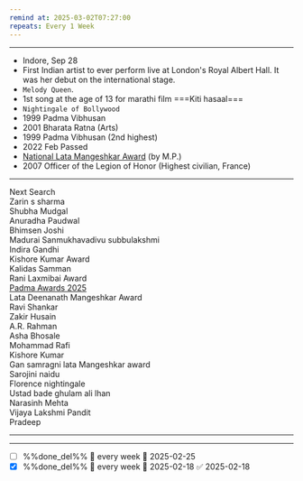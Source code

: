 ```yaml
---
remind at: 2025-03-02T07:27:00
repeats: Every 1 Week
---
```

---
- Indore, Sep 28  
- First Indian artist to ever perform live at London's Royal Albert Hall. It was her debut on the international stage.  
- `Melody Queen`.   
- 1st song at the age of 13 for marathi film ===Kiti hasaal===  
- `Nightingale of Bollywood`   
- 1999 Padma Vibhusan   
- 2001 Bharata Ratna (Arts)  
- 1999 Padma Vibhusan (2nd highest)  
- 2022 Feb Passed   
- [National Lata Mangeshkar Award](./National%20Lata%20Mangeshkar%20Award.md) (by M.P.)  
- 2007 Officer of the Legion of Honor (Highest civilian,  France)  

---  
Next Search  
Zarin s sharma  
Shubha Mudgal  
Anuradha Paudwal  
Bhimsen Joshi  
Madurai Sanmukhavadivu subbulakshmi  
Indira Gandhi   
Kishore Kumar Award   
Kalidas Samman  
Rani Laxmibai Award   
[Padma Awards 2025](https://testbook.com/static-gk/padma-awards)  
Lata Deenanath Mangeshkar Award  
Ravi Shankar  
Zakir Husain   
A.R. Rahman  
Asha Bhosale  
Mohammad Rafi  
Kishore Kumar  
Gan samragni lata Mangeshkar award  
Sarojini naidu  
Florence nightingale  
Ustad bade ghulam ali lhan  
Narasinh Mehta   
Vijaya Lakshmi Pandit   
Pradeep

---
---
- [ ] %%done_del%% 🔁 every week 📅 2025-02-25
- [x] %%done_del%% 🔁 every week 📅 2025-02-18 ✅ 2025-02-18